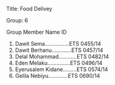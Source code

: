 Title: Food Delivey

Group: 6

Group Member
Name                             ID
1. Dawit Sema................ETS 0455/14 		
2. Dawit Berhanu.............ETS 0457/14
3. Delal Mohammad............ETS 0482/14 
4. Eden Melaku...............ETS 0496/14 
5. Eyerusalem Kidane.........ETS 0574/14
6. Gelila Nebiyu.............ETS 0690/14 
